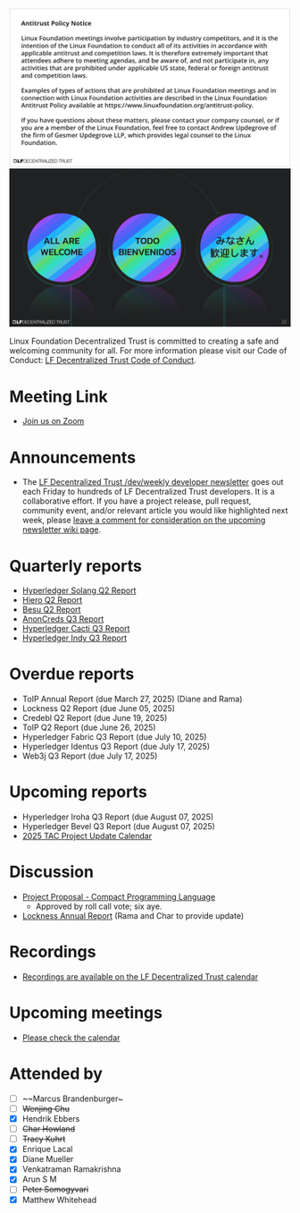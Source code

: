 [//]: # (SPDX-License-Identifier: CC-BY-4.0)

![Antitrust Policy Notice](../images/antitrust-policy-notice.png "Antitrust Policy Notice")
![All are Welcome in the LF Decentralized Trust Community](../images/all-are-welcome.png "All are Welcome in the LF Decentralized Trust Community")

Linux Foundation Decentralized Trust is committed to creating a safe and welcoming community for all. For more information please visit our Code of Conduct: [LF Decentralized Trust Code of Conduct](../../governing-documents/code-of-conduct.md).

# Meeting Link
- [Join us on Zoom](https://zoom-lfx.platform.linuxfoundation.org/meeting/95530440160?password=6e6b9a15-a635-497e-a6ce-078e6b1d2b49)

# Announcements
- The [LF Decentralized Trust /dev/weekly developer newsletter](https://lf-hyperledger.atlassian.net/wiki/spaces/DR/pages/17170445/dev+weekly+Newsletter) goes out each Friday to hundreds of LF Decentralized Trust developers. It is a collaborative effort. If you have a project release, pull request, community event, and/or relevant article you would like highlighted next week, please [leave a comment for consideration on the upcoming newsletter wiki page](https://lf-hyperledger.atlassian.net/wiki/spaces/DR/pages/75268141/2025).

# Quarterly reports
- [Hyperledger Solang Q2 Report](https://github.com/LF-Decentralized-Trust/governance/pull/160)
- [Hiero Q2 Report](https://github.com/LF-Decentralized-Trust/governance/pull/162)
- [Besu Q2 Report](https://github.com/LF-Decentralized-Trust/governance/pull/169)
- [AnonCreds Q3 Report](https://github.com/LF-Decentralized-Trust/governance/pull/171)
- [Hyperledger Cacti Q3 Report](https://github.com/LF-Decentralized-Trust/governance/pull/173)
- [Hyperledger Indy Q3 Report](https://github.com/LF-Decentralized-Trust/governance/pull/176)

# Overdue reports
- ToIP Annual Report (due March 27, 2025) (Diane and Rama)
- Lockness Q2 Report (due June 05, 2025)
- Credebl Q2 Report (due June 19, 2025)
- ToIP Q2 Report (due June 26, 2025)
- Hyperledger Fabric Q3 Report (due July 10, 2025)
- Hyperledger Identus Q3 Report (due July 17, 2025)
- Web3j Q3 Report (due July 17, 2025)

# Upcoming reports
- Hyperledger Iroha Q3 Report (due August 07, 2025)
- Hyperledger Bevel Q3 Report (due August 07, 2025)
- [2025 TAC Project Update Calendar](../../project-updates/2025/2025-schedule.md)

# Discussion
- [Project Proposal - Compact Programming Language](https://github.com/LF-Decentralized-Trust/project-proposals/pull/27)
  - Approved by roll call vote; six aye.
- [Lockness Annual Report](https://github.com/LF-Decentralized-Trust/governance/pull/149) (Rama and Char to provide update)

# Recordings
- [Recordings are available on the LF Decentralized Trust calendar](https://zoom-lfx.platform.linuxfoundation.org/meetings/lf-decentralized-trust)

# Upcoming meetings
- [Please check the calendar](https://zoom-lfx.platform.linuxfoundation.org/meetings/lf-decentralized-trust)

# Attended by

- [ ] ~~Marcus Brandenburger~
- [ ] ~~Wenjing Chu~~
- [x] Hendrik Ebbers
- [ ] ~~Char Howland~~
- [ ] ~~Tracy Kuhrt~~
- [x] Enrique Lacal
- [x] Diane Mueller
- [x] Venkatraman Ramakrishna
- [x] Arun S M
- [ ] ~~Peter Somogyvari~~
- [x] Matthew Whitehead
